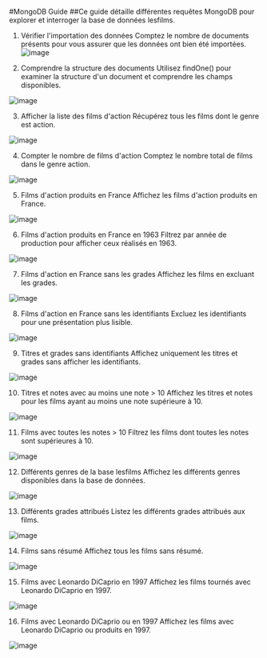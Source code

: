 #MongoDB Guide
##Ce guide détaille différentes requêtes MongoDB pour explorer et interroger la base de données lesfilms.

1. Vérifier l'importation des données
Comptez le nombre de documents présents pour vous assurer que les données ont bien été importées.
![image](https://github.com/user-attachments/assets/dabfebba-ebec-40b4-b16a-d411bc42a332)

2. Comprendre la structure des documents
Utilisez findOne() pour examiner la structure d'un document et comprendre les champs disponibles.

![image](https://github.com/user-attachments/assets/b83ce98c-aee3-4ba8-b823-01d93146b19f)

3. Afficher la liste des films d'action
Récupérez tous les films dont le genre est action.

![image](https://github.com/user-attachments/assets/d15950f0-2097-48d3-962b-3aa69414a5af)

4. Compter le nombre de films d'action
Comptez le nombre total de films dans le genre action.

![image](https://github.com/user-attachments/assets/09f139f4-ef6c-4bc3-8228-1b37ed5475f7)

5. Films d'action produits en France
Affichez les films d'action produits en France.

![image](https://github.com/user-attachments/assets/a2f81c42-da76-40db-bb1c-d7969893a3a0)

6. Films d'action produits en France en 1963
Filtrez par année de production pour afficher ceux réalisés en 1963.

![image](https://github.com/user-attachments/assets/76f51636-4176-47bb-81fa-e71345f50594)

7. Films d'action en France sans les grades
Affichez les films en excluant les grades.

![image](https://github.com/user-attachments/assets/62ca91f4-bcfa-4535-abef-225bb6e41739)

8. Films d'action en France sans les identifiants
Excluez les identifiants pour une présentation plus lisible.

![image](https://github.com/user-attachments/assets/975bc076-7d46-42e2-b7bc-1454bd2dc27e)

9. Titres et grades sans identifiants
Affichez uniquement les titres et grades sans afficher les identifiants.

![image](https://github.com/user-attachments/assets/e653fb69-88fe-4801-bceb-74b916c45a34)

10. Titres et notes avec au moins une note > 10
Affichez les titres et notes pour les films ayant au moins une note supérieure à 10.

![image](https://github.com/user-attachments/assets/050f347e-4460-461b-a31e-907cc19472b5)

11. Films avec toutes les notes > 10
Filtrez les films dont toutes les notes sont supérieures à 10.


![image](https://github.com/user-attachments/assets/11c715de-9bd1-49ac-ac36-1deed566bbcd)

12. Différents genres de la base lesfilms
Affichez les différents genres disponibles dans la base de données.

![image](https://github.com/user-attachments/assets/6ef408e2-42c0-478f-aa6c-b990d376bb3f)

13. Différents grades attribués
Listez les différents grades attribués aux films.

![image](https://github.com/user-attachments/assets/ed87e545-6ae2-4f1b-b19d-4af6c1296d99)


14. Films sans résumé
Affichez tous les films sans résumé.

![image](https://github.com/user-attachments/assets/fe8ed7d9-b8ff-48b1-9b25-575433075d31)

15. Films avec Leonardo DiCaprio en 1997
Affichez les films tournés avec Leonardo DiCaprio en 1997.


![image](https://github.com/user-attachments/assets/2bc71f0f-81d5-4e60-87b2-59ea4f0609f2)

16. Films avec Leonardo DiCaprio ou en 1997
Affichez les films avec Leonardo DiCaprio ou produits en 1997.

![image](https://github.com/user-attachments/assets/c7092e62-1801-46a6-b456-488524beea2a)












